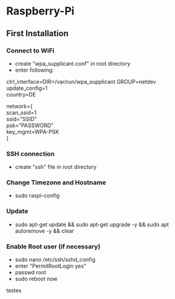 # Raspberry-Pi  
## First Installation  
### Connect to WiFi  
* create "wpa_supplicant.conf" in root directory  
* enter following:  

ctrl_interface=DIR=/var/run/wpa_supplicant GROUP=netdev  
update_config=1  
country=DE  

network={  
	scan_ssid=1  
	ssid="SSID"  
	psk="PASSWORD"  
	key_mgmt=WPA-PSK  
}  
### SSH connection
* create "ssh" file in root directory  

### Change Timezone and Hostname  
* sudo raspi-config  

### Update  
* sudo apt-get update && sudo apt-get upgrade -y && sudo apt autoremove -y && clear

### Enable Root user (if necessary)
* sudo nano /etc/ssh/sshd_config  
* enter "PermitRootLogin yes"  
* passwd root  
* sudo reboot now  

testes